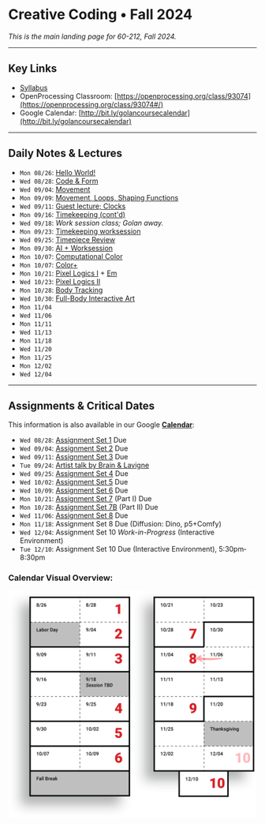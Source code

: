 # Creative Coding • Fall 2024

*This is the main landing page for 60-212, Fall 2024.*
  
---

## Key Links

* [Syllabus](syllabus/60-212_syllabus_fall2024.md)
* OpenProcessing Classroom: [https://openprocessing.org/class/93074](https://openprocessing.org/class/93074#/) 
* Google Calendar: [http://bit.ly/golancoursecalendar](http://bit.ly/golancoursecalendar)

---

## Daily Notes & Lectures

* `Mon 08/26`: [Hello World!](daily_notes/20240826.md)
* `Wed 08/28`: [Code & Form](daily_notes/20240828.md)
* `Wed 09/04`: [Movement](daily_notes/20240904.md)
* `Mon 09/09`: [Movement, Loops, Shaping Functions](daily_notes/20240909.md)
* `Wed 09/11`: [Guest lecture; Clocks](daily_notes/20240911.md)
* `Mon 09/16`: [Timekeeping (cont'd)](daily_notes/20240916.md)
* `Wed 09/18`: *Work session class; Golan away.*
* `Mon 09/23`: [Timekeeping worksession](daily_notes/20240923.md)
* `Wed 09/25`: [Timepiece Review](daily_notes/20240925.md)
* `Mon 09/30`: [AI + Worksession](daily_notes/20240930.md)
* `Mon 10/07`: [Computational Color](daily_notes/20241007.md)
* `Mon 10/07`: [Color+](daily_notes/20241009.md)
* `Mon 10/21`: [Pixel Logics I](daily_notes/20241021.md) + [Em](daily_notes/20241021_em.md)
* `Wed 10/23`: [Pixel Logics II](daily_notes/20241023.md)
* `Mon 10/28`: [Body Tracking](daily_notes/20241028.md)
* `Wed 10/30`: [Full-Body Interactive Art](daily_notes/20241030.md)
* `Mon 11/04` 
* `Wed 11/06` 
* `Mon 11/11` 
* `Wed 11/13` 
* `Mon 11/18` 
* `Wed 11/20`
* `Mon 11/25` 
* `Mon 12/02` 
* `Wed 12/04`

---

## Assignments & Critical Dates

This information is also available in our Google [**Calendar**](http://bit.ly/golancoursecalendar):

* `Wed 08/28`: [Assignment Set 1](assignments/assignment_1.md) Due
* `Wed 09/04`: [Assignment Set 2](assignments/assignment_2.md) Due
* `Wed 09/11`: [Assignment Set 3](assignments/assignment_3.md) Due
* `Tue 09/24`: [Artist talk by Brain & Lavigne](https://studioforcreativeinquiry.org/events/brain-lavigne)
* `Wed 09/25`: [Assignment Set 4](assignments/assignment_4.md) Due
* `Wed 10/02`: [Assignment Set 5](assignments/assignment_5.md) Due
* `Wed 10/09`: [Assignment Set 6](assignments/assignment_6.md) Due
* `Mon 10/21`: [Assignment Set 7](assignments/assignment_7.md) (Part I) Due
* `Mon 10/28`: [Assignment Set 7B](assignments/assignment_7b.md) (Part II) Due
* `Wed 11/06`: [Assignment Set 8](assignments/assignment_8.md) Due 
* `Mon 11/18`: Assignment Set 8 Due (Diffusion: Dino, p5+Comfy)  
* `Wed 12/04`: Assignment Set 10 *Work-in-Progress* (Interactive Environment)
* `Tue 12/10`: Assignment Set 10 Due (Interactive Environment), 5:30pm‐8:30pm

### Calendar Visual Overview: 

![Session and Due Dates](syllabus/images/60212-schedule-2024.png)


